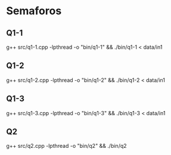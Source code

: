 # Semaforos

## Q1-1
g++ src/q1-1.cpp -lpthread -o "bin/q1-1" && ./bin/q1-1 < data/in1

## Q1-2
g++ src/q1-2.cpp -lpthread -o "bin/q1-2" && ./bin/q1-2 < data/in1

## Q1-3
g++ src/q1-3.cpp -lpthread -o "bin/q1-3" && ./bin/q1-3 < data/in1


## Q2
g++ src/q2.cpp -lpthread -o "bin/q2" && ./bin/q2


